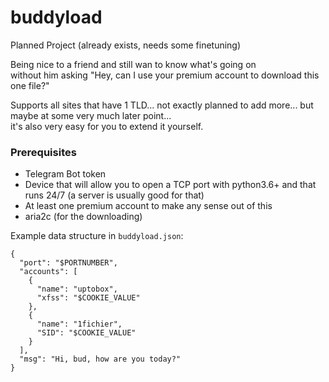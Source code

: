 # buddyload
Planned Project (already exists, needs some finetuning)

Being nice to a friend and still wan to know what's going on
<br />without him asking "Hey, can I use your premium account to download this one file?"

Supports all sites that have 1 TLD... not exactly planned to add more... but maybe at some very much later point... 
<br />it's also very easy for you to extend it yourself.

### Prerequisites
- Telegram Bot token
- Device that will allow you to open a TCP port with python3.6+ and that runs 24/7 (a server is usually good for that)
- At least one premium account to make any sense out of this
- aria2c (for the downloading)

Example data structure in `buddyload.json`:

    {
      "port": "$PORTNUMBER",
      "accounts": [
        {
          "name": "uptobox",
          "xfss": "$COOKIE_VALUE"
        },
        {
          "name": "1fichier",
          "SID": "$COOKIE_VALUE"
        }
      ],
      "msg": "Hi, bud, how are you today?"
    }

